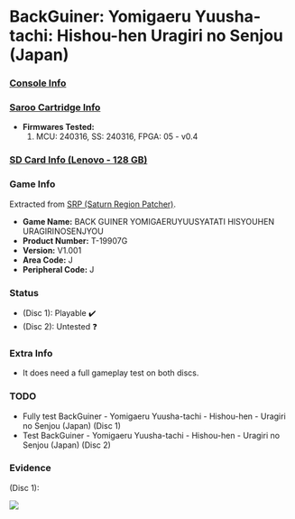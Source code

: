 # BackGuiner: Yomigaeru Yuusha-tachi: Hishou-hen Uragiri no Senjou (Japan)

### [Console Info](../../../../../Info/Consoles/VA13/README.md)

### [Saroo Cartridge Info](../../../../../Info/Cartridges/RetroGameParadiseStore/1.32F/README.md)

- <b>Firmwares Tested:</b>
  1. MCU: 240316, SS: 240316, FPGA: 05 - v0.4

### [SD Card Info (Lenovo - 128 GB)](../../../../../Info/SdCards/Lenovo/128GB/fat32/README.md)

### Game Info

Extracted from [SRP (Saturn Region Patcher)](https://segaxtreme.net/resources/saturn-region-patcher.81/download).

- <b>Game Name:</b> BACK GUINER YOMIGAERUYUUSYATATI HISYOUHEN URAGIRINOSENJYOU
- <b>Product Number:</b> T-19907G
- <b>Version:</b> V1.001
- <b>Area Code:</b> J
- <b>Peripheral Code:</b> J

### Status

- (Disc 1): Playable :heavy_check_mark:
- (Disc 2): Untested :question:

### Extra Info

- It does need a full gameplay test on both discs.

### TODO

- Fully test BackGuiner - Yomigaeru Yuusha-tachi - Hishou-hen - Uragiri no Senjou (Japan) (Disc 1)
- Test BackGuiner - Yomigaeru Yuusha-tachi - Hishou-hen - Uragiri no Senjou (Japan) (Disc 2)

### Evidence

(Disc 1):

[![](https://img.youtube.com/vi/AWlA2-diT6E/0.jpg)](https://www.youtube.com/watch?v=AWlA2-diT6E)
